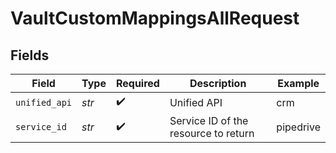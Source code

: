 # VaultCustomMappingsAllRequest


## Fields

| Field                                | Type                                 | Required                             | Description                          | Example                              |
| ------------------------------------ | ------------------------------------ | ------------------------------------ | ------------------------------------ | ------------------------------------ |
| `unified_api`                        | *str*                                | :heavy_check_mark:                   | Unified API                          | crm                                  |
| `service_id`                         | *str*                                | :heavy_check_mark:                   | Service ID of the resource to return | pipedrive                            |